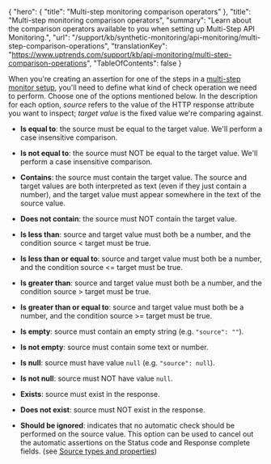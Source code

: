 {
  "hero": {
    "title": "Multi-step monitoring comparison operators"
  },
  "title": "Multi-step monitoring comparison operators",
  "summary": "Learn about the comparison operators available to you when setting up Multi-Step API Monitoring.",
  "url": "/support/kb/synthetic-monitoring/api-monitoring/multi-step-comparison-operations",
  "translationKey": "https://www.uptrends.com/support/kb/api-monitoring/multi-step-comparison-operations",
  "TableOfContents": false
}

When you're creating an assertion for one of the steps in a [multi-step monitor setup](/support/kb/synthetic-monitoring/api-monitoring/multi-step), you'll need to define what kind of check operation we need to perform. Choose one of the options mentioned below. In the description for each option, *source* refers to the value of the HTTP response attribute you want to inspect; *target value* is the fixed value we're comparing against.

-   **Is equal to**: the source must be equal to the target value. We'll perform a case insensitive comparison.

-   **Is not equal to**: the source must NOT be equal to the target value. We'll perform a case insensitive comparison.

-   **Contains**: the source must contain the target value. The source and target values are both interpreted as text (even if they just contain a number), and the target value must appear somewhere in the text of the source value.

-   **Does not contain**: the source must NOT contain the target value.

-   **Is less than**: source and target value must both be a number, and the condition source < target must be true.

-   **Is less than or equal to**: source and target value must both be a number, and the condition source &lt;= target must be true.

-   **Is greater than**: source and target value must both be a number, and the condition source > target must be true.

-   **Is greater than or equal to**: source and target value must both be a number, and the condition source >= target must be true.

-   **Is empty**: source must contain an empty string (e.g. `"source": ""`).

-   **Is not empty**: source must contain some text or number.

-   **Is null**: source must have value `null` (e.g. `"source": null`).

-   **Is not null**: source must NOT have value `null`.

-   **Exists**: source must exist in the response.

-   **Does not exist**: source must NOT exist in the response.

-   **Should be ignored**: indicates that no automatic check should be performed on the source value. This option can be used to cancel out the automatic assertions on the Status code and Response complete fields. (see [Source types and properties](/support/kb/synthetic-monitoring/api-monitoring/multi-step-sources))
